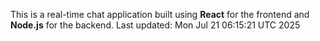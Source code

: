 This is a real-time chat application built using **React** for the frontend and **Node.js** for the backend.
Last updated: Mon Jul 21 06:15:21 UTC 2025
